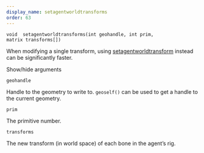 ```yaml
---
display_name: setagentworldtransforms
order: 63
---
```

`void  setagentworldtransforms(int geohandle, int prim, matrix transforms[])`

When modifying a single transform, using [setagentworldtransform](setagentworldtransform.html "Overrides the world space transform of an agent primitive’s bone.") instead can be significantly faster.

Show/hide arguments

`geohandle`

Handle to the geometry to write to. `geoself()` can be used to get a handle to the current geometry.

`prim`

The primitive number.

`transforms`

The new transform (in world space) of each bone in the agent’s rig.
